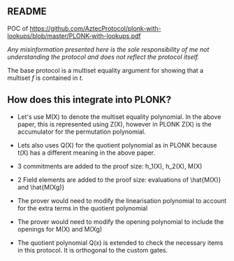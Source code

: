 ## README 

POC of https://github.com/AztecProtocol/plonk-with-lookups/blob/master/PLONK-with-lookups.pdf

_Any misinformation presented here is the sole responsibility of me not understanding the protocol and does not reflect the protocol itself._

The base protocol is a multiset equality argument for showing that a multiset _f_ is contained in _t_.


## How does this integrate into PLONK?

- Let's use M(X) to denote the multiset equality polynomial. In the above paper, this is represented using Z(X), however in PLONK Z(X) is the accumulator for the permutation polynomial.
- Lets also uses Q(X) for the quotient polynomial as in PLONK because t(X) has a different meaning in the above paper.


- 3 commitments are added to the proof size: h_1(X), h_2(X), M(X)
- 2 Field elements are added to the proof size: evaluations of \hat{M(X)} and \hat{M(Xg)}
- The prover would need to modify the linearisation polynomial to account for the extra terms in the quotient polynomial
- The prover would need to modify the opening polynomial to include the openings for M(X) and M(Xg)
- The quotient polynomial Q(x) is extended to check the necessary items in this protocol. It is orthogonal to the custom gates.